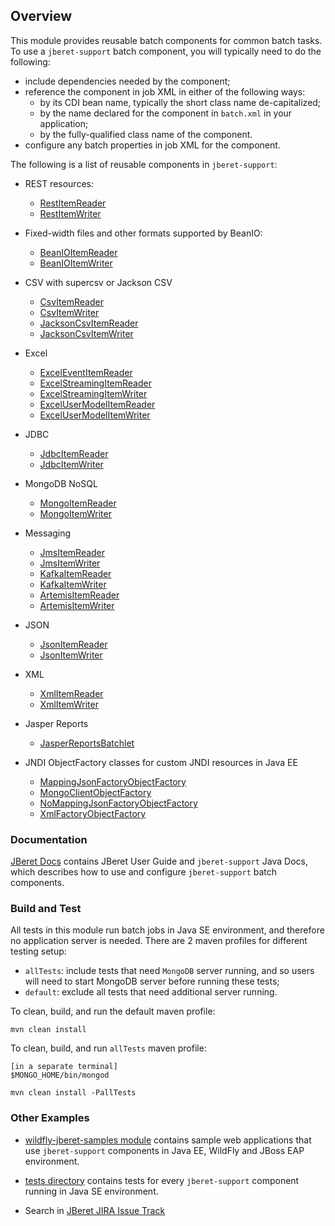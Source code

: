 ## Overview

This module provides reusable batch components for common batch tasks. 
To use a `jberet-support` batch component, you will typically need to do
the following:

* include dependencies needed by the component;
* reference the component in job XML in either of the following ways:
    - by its CDI bean name, typically the short class name de-capitalized;
    - by the name declared for the component in `batch.xml` in your application;
    - by the fully-qualified class name of the component.
* configure any batch properties in job XML for the component.

The following is a list of reusable components in `jberet-support`:

* REST resources:
    * [RestItemReader](https://github.com/jberet/jsr352/blob/master/jberet-support/src/main/java/org/jberet/support/io/RestItemReader.java)
    * [RestItemWriter](https://github.com/jberet/jsr352/blob/master/jberet-support/src/main/java/org/jberet/support/io/RestItemWriter.java)
    
* Fixed-width files and other formats supported by BeanIO:
    * [BeanIOItemReader](https://github.com/jberet/jsr352/blob/master/jberet-support/src/main/java/org/jberet/support/io/BeanIOItemReader.java)
    * [BeanIOItemWriter](https://github.com/jberet/jsr352/blob/master/jberet-support/src/main/java/org/jberet/support/io/BeanIOItemWriter.java)
    
* CSV with supercsv or Jackson CSV
    * [CsvItemReader](https://github.com/jberet/jsr352/blob/master/jberet-support/src/main/java/org/jberet/support/io/CsvItemReader.java)
    * [CsvItemWriter](https://github.com/jberet/jsr352/blob/master/jberet-support/src/main/java/org/jberet/support/io/CsvItemWriter.java)
    * [JacksonCsvItemReader](https://github.com/jberet/jsr352/blob/master/jberet-support/src/main/java/org/jberet/support/io/JacksonCsvItemReader.java)
    * [JacksonCsvItemWriter](https://github.com/jberet/jsr352/blob/master/jberet-support/src/main/java/org/jberet/support/io/JacksonCsvItemWriter.java)
    
* Excel
    * [ExcelEventItemReader](https://github.com/jberet/jsr352/blob/master/jberet-support/src/main/java/org/jberet/support/io/ExcelEventItemReader.java)
    * [ExcelStreamingItemReader](https://github.com/jberet/jsr352/blob/master/jberet-support/src/main/java/org/jberet/support/io/ExcelStreamingItemReader.java)
    * [ExcelStreamingItemWriter](https://github.com/jberet/jsr352/blob/master/jberet-support/src/main/java/org/jberet/support/io/ExcelStreamingItemWriter.java)
    * [ExcelUserModelItemReader](https://github.com/jberet/jsr352/blob/master/jberet-support/src/main/java/org/jberet/support/io/ExcelUserModelItemReader.java)
    * [ExcelUserModelItemWriter](https://github.com/jberet/jsr352/blob/master/jberet-support/src/main/java/org/jberet/support/io/ExcelUserModelItemWriter.java)
    
* JDBC
    * [JdbcItemReader](https://github.com/jberet/jsr352/blob/master/jberet-support/src/main/java/org/jberet/support/io/JdbcItemReader.java)
    * [JdbcItemWriter](https://github.com/jberet/jsr352/blob/master/jberet-support/src/main/java/org/jberet/support/io/JdbcItemWriter.java)
    
* MongoDB NoSQL
    * [MongoItemReader](https://github.com/jberet/jsr352/blob/master/jberet-support/src/main/java/org/jberet/support/io/MongoItemReader.java)
    * [MongoItemWriter](https://github.com/jberet/jsr352/blob/master/jberet-support/src/main/java/org/jberet/support/io/MongoItemWriter.java)
    
* Messaging
    * [JmsItemReader](https://github.com/jberet/jsr352/blob/master/jberet-support/src/main/java/org/jberet/support/io/JmsItemReader.java)
    * [JmsItemWriter](https://github.com/jberet/jsr352/blob/master/jberet-support/src/main/java/org/jberet/support/io/JmsItemWriter.java)
    * [KafkaItemReader](https://github.com/jberet/jsr352/blob/master/jberet-support/src/main/java/org/jberet/support/io/KafkaItemReader.java)
    * [KafkaItemWriter](https://github.com/jberet/jsr352/blob/master/jberet-support/src/main/java/org/jberet/support/io/KafkaItemWriter.java)
    * [ArtemisItemReader](https://github.com/jberet/jsr352/blob/master/jberet-support/src/main/java/org/jberet/support/io/ArtemisItemReader.java)
    * [ArtemisItemWriter](https://github.com/jberet/jsr352/blob/master/jberet-support/src/main/java/org/jberet/support/io/ArtemisItemWriter.java)
    
* JSON
    * [JsonItemReader](https://github.com/jberet/jsr352/blob/master/jberet-support/src/main/java/org/jberet/support/io/JsonItemReader.java)
    * [JsonItemWriter](https://github.com/jberet/jsr352/blob/master/jberet-support/src/main/java/org/jberet/support/io/JsonItemWriter.java)

* XML
    * [XmlItemReader](https://github.com/jberet/jsr352/blob/master/jberet-support/src/main/java/org/jberet/support/io/XmlItemReader.java)
    * [XmlItemWriter](https://github.com/jberet/jsr352/blob/master/jberet-support/src/main/java/org/jberet/support/io/XmlItemWriter.java)
    
* Jasper Reports
    * [JasperReportsBatchlet](https://github.com/jberet/jsr352/blob/master/jberet-support/src/main/java/org/jberet/support/io/JasperReportsBatchlet.java)
    
* JNDI ObjectFactory classes for custom JNDI resources in Java EE
    * [MappingJsonFactoryObjectFactory](https://github.com/jberet/jsr352/blob/master/jberet-support/src/main/java/org/jberet/support/io/MappingJsonFactoryObjectFactory.java)
    * [MongoClientObjectFactory](https://github.com/jberet/jsr352/blob/master/jberet-support/src/main/java/org/jberet/support/io/MongoClientObjectFactory.java)
    * [NoMappingJsonFactoryObjectFactory](https://github.com/jberet/jsr352/blob/master/jberet-support/src/main/java/org/jberet/support/io/NoMappingJsonFactoryObjectFactory.java)
    * [XmlFactoryObjectFactory](https://github.com/jberet/jsr352/blob/master/jberet-support/src/main/java/org/jberet/support/io/XmlFactoryObjectFactory.java)

### Documentation

[JBeret Docs](http://docs.jboss.org/jberet/) contains JBeret User Guide and
 `jberet-support` Java Docs, which describes how to use and configure 
 `jberet-support` batch components.

### Build and Test

All tests in this module run batch jobs in Java SE environment, and therefore
no application server is needed. There are 2 maven profiles for different testing setup:

* `allTests`: include tests that need `MongoDB` server running, and so users will need to
start MongoDB server before running these tests;
* `default`: exclude all tests that need additional server running.

To clean, build, and run the default maven profile:

    mvn clean install

To clean, build, and run `allTests` maven profile:

    [in a separate terminal]
    $MONGO_HOME/bin/mongod
    
    mvn clean install -PallTests

### Other Examples

* [wildfly-jberet-samples module](https://github.com/jberet/jsr352/tree/master/wildfly-jberet-samples)
contains sample web applications that use `jberet-support` components in Java EE, WildFly and JBoss EAP
environment.

* [tests directory](https://github.com/jberet/jsr352/tree/master/jberet-support/src/test)
contains tests for every `jberet-support` component running in Java SE environment.

* Search in [JBeret JIRA Issue Track](https://issues.jboss.org/issues/?jql=project%20%3D%20JBERET)

